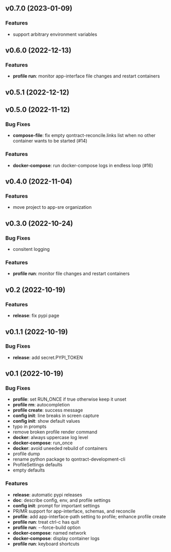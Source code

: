 ## v0.7.0 (2023-01-09)

### Features

- support arbitrary environment variables

## v0.6.0 (2022-12-13)

### Features

- **profile run**: monitor app-interface file changes and restart containers

## v0.5.1 (2022-12-12)

## v0.5.0 (2022-11-12)

### Bug Fixes

- **compose-file**: fix empty qontract-reconcile.links list when no other container wants to be started (#14)

### Features

- **docker-compose**: run docker-compose logs in endless loop (#16)

## v0.4.0 (2022-11-04)

### Features

- move project to app-sre organization

## v0.3.0 (2022-10-24)

### Bug Fixes

- consitent logging

### Features

- **profile run**: monitor file changes and restart containers

## v0.2 (2022-10-19)

### Features

- **release**: fix pypi page

## v0.1.1 (2022-10-19)

### Bug Fixes

- **release**: add secret.PYPI_TOKEN

## v0.1 (2022-10-19)

### Bug Fixes

- **profile**: set RUN_ONCE if true otherwise keep it unset
- **profile rm**: autocompletion
- **profile create**: success message
- **config init**: line breaks in screen capture
- **config init**: show default values
- typo in prompts
- remove broken profile render command
- **docker**: always uppercase log level
- **docker-compose**: run_once
- **docker**: avoid uneeded rebuild of containers
- profile dump
- rename python package to qontract-development-cli
- ProfileSettings defaults
- empty defaults

### Features

- **release**: automatic pypi releases
- **doc**: describe config, env, and profile settings
- **config init**: prompt for important settings
- PR/MR support for app-interface, schemas, and reconcile
- **profile**: add app-interface-path setting to profile; enhance profile create
- **profile run**: treat ctrl-c has quit
- **profile run**: --force-build option
- **docker-compose**: named network
- **docker-compose**: display container logs
- **profile run**: keyboard shortcuts
